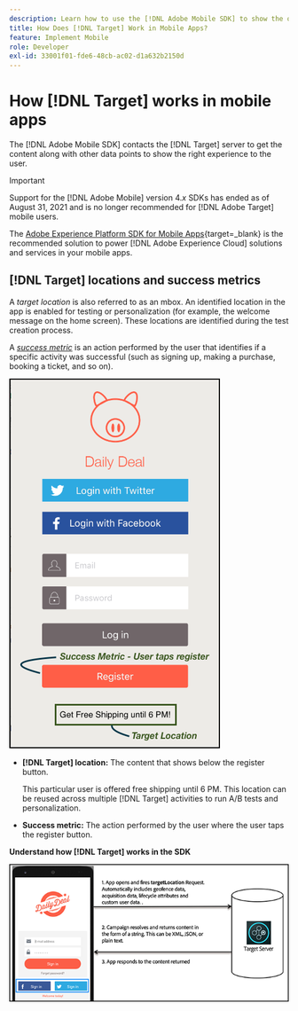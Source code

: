 ```yaml
---
description: Learn how to use the [!DNL Adobe Mobile SDK] to show the optimal experiences to your mobile app visitors.
title: How Does [!DNL Target] Work in Mobile Apps?
feature: Implement Mobile
role: Developer
exl-id: 33001f01-fde6-48cb-ac02-d1a632b2150d
---
```

# How [!DNL Target] works in mobile apps

The [!DNL Adobe Mobile SDK] contacts the [!DNL Target] server to get the content along with other data points to show the right experience to the user.

>[!IMPORTANT]
>
>Support for the [!DNL Adobe Mobile] version 4.*x* SDKs has ended as of August 31, 2021 and is no longer recommended for [!DNL Adobe Target] mobile users.
>
>The [Adobe Experience Platform SDK for Mobile Apps](https://developer.adobe.com/client-sdks/documentation/){target=_blank} is the recommended solution to power [!DNL Adobe Experience Cloud] solutions and services in your mobile apps.

## [!DNL Target] locations and success metrics

A *target location* is also referred to as an mbox. An identified location in the app is enabled for testing or personalization (for example, the welcome message on the home screen). These locations are identified during the test creation process.

A *[success metric](https://experienceleague.adobe.com/docs/target/using/activities/success-metrics/success-metrics.html)* is an action performed by the user that identifies if a specific activity was successful (such as signing up, making a purchase, booking a ticket, and so on).

![alt image](assets/mobile-target-location.png)

* **[!DNL Target] location:** The content that shows below the register button.

  This particular user is offered free shipping until 6 PM. This location can be reused across multiple [!DNL Target] activities to run A/B tests and personalization. 

* **Success metric:** The action performed by the user where the user taps the register button.

**Understand how [!DNL Target] works in the SDK**

![alt image](assets/how-target-mobile-works.png)
